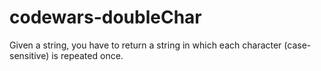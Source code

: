 # codewars-doubleChar
Given a string, you have to return a string in which each character (case-sensitive) is repeated once.
